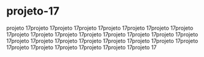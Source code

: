 # projeto-17
projeto 17projeto 17projeto 17projeto 17projeto 17projeto 17projeto 17projeto 17projeto 17projeto 17projeto 17projeto 17projeto 17projeto 17projeto 17projeto 17projeto 17projeto 17projeto 17projeto 17projeto 17projeto 17projeto 17projeto 17projeto 17projeto 17projeto 17projeto 17projeto 17projeto 17
